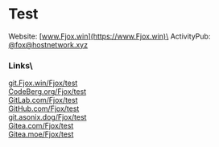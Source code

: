 # Test

Website: [www.Fjox.win](https://www.Fjox.win)\
ActivityPub: [@fox@hostnetwork.xyz](https://social.hostnetwork.xyz/@fox)

### Links\
[git.Fjox.win/Fjox/test](https://git.Fjox.win/Fjox/test)\
[CodeBerg.org/Fjox/test](https://codeberg.org/Fjox/test)\
[GitLab.com/Fjox/test](https://gitlab.com/Fjox/test)\
[GitHub.com/Fjox/test](https://github.com/Fjox/test)\
[git.asonix.dog/Fjox/test](https://git.asonix.dog/Fjox/test)\
[Gitea.com/Fjox/test](https://gitea.com/Fjox/test)\
[Gitea.moe/Fjox/test](https://gitea.moe/Fjox/test)